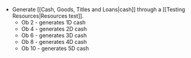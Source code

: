 - Generate [[Cash, Goods, Titles and Loans|cash]] through a [[Testing Resources|Resources test]]. 
	- Ob 2 - generates 1D cash
	- Ob 4 - generates 2D cash
	- Ob 6 - generates 3D cash
	- Ob 8 - generates 4D cash
	- Ob 10 - generates 5D cash